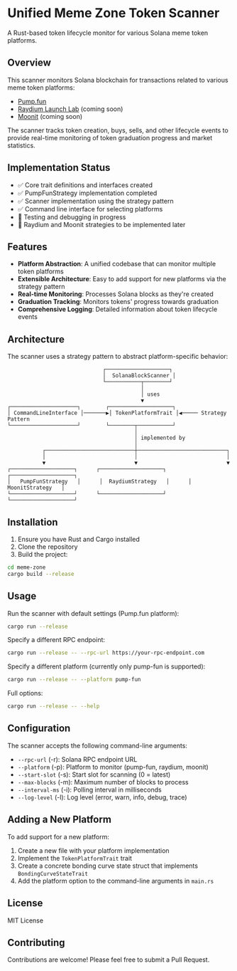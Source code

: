# Unified Meme Zone Token Scanner

A Rust-based token lifecycle monitor for various Solana meme token platforms.

## Overview

This scanner monitors Solana blockchain for transactions related to various meme token platforms:

- [Pump.fun](https://pump.fun/)
- [Raydium Launch Lab](https://raydium.io/launchpad/) (coming soon)
- [Moonit](https://moonit.so/) (coming soon)

The scanner tracks token creation, buys, sells, and other lifecycle events to provide real-time monitoring of token graduation progress and market statistics.

## Implementation Status

- ✅ Core trait definitions and interfaces created
- ✅ PumpFunStrategy implementation completed
- ✅ Scanner implementation using the strategy pattern
- ✅ Command line interface for selecting platforms
- 🚧 Testing and debugging in progress
- 🔄 Raydium and Moonit strategies to be implemented later

## Features

- **Platform Abstraction**: A unified codebase that can monitor multiple token platforms
- **Extensible Architecture**: Easy to add support for new platforms via the strategy pattern
- **Real-time Monitoring**: Processes Solana blocks as they're created
- **Graduation Tracking**: Monitors tokens' progress towards graduation
- **Comprehensive Logging**: Detailed information about token lifecycle events

## Architecture

The scanner uses a strategy pattern to abstract platform-specific behavior:

```
                              ┌────────────────────┐
                              │  SolanaBlockScanner │
                              └───────────┬────────┘
                                          │
                                          │ uses
                                          ▼
┌─────────────────────┐        ┌────────────────────┐
│ CommandLineInterface │───────▶│ TokenPlatformTrait │◀───── Strategy Pattern
└─────────────────────┘        └────────┬───────────┘
                                        │
                                        │ implemented by
                                        │
           ┌────────────────────────────┼────────────────────────────┐
           │                            │                            │
           ▼                            ▼                            ▼
┌────────────────────┐      ┌────────────────────┐      ┌────────────────────┐
│   PumpFunStrategy   │      │  RaydiumStrategy   │      │   MoonitStrategy   │
└────────────────────┘      └────────────────────┘      └────────────────────┘
```

## Installation

1. Ensure you have Rust and Cargo installed
2. Clone the repository
3. Build the project:

```bash
cd meme-zone
cargo build --release
```

## Usage

Run the scanner with default settings (Pump.fun platform):

```bash
cargo run --release
```

Specify a different RPC endpoint:

```bash
cargo run --release -- --rpc-url https://your-rpc-endpoint.com
```

Specify a different platform (currently only pump-fun is supported):

```bash
cargo run --release -- --platform pump-fun
```

Full options:

```bash
cargo run --release -- --help
```

## Configuration

The scanner accepts the following command-line arguments:

- `--rpc-url` (-r): Solana RPC endpoint URL
- `--platform` (-p): Platform to monitor (pump-fun, raydium, moonit)
- `--start-slot` (-s): Start slot for scanning (0 = latest)
- `--max-blocks` (-m): Maximum number of blocks to process
- `--interval-ms` (-i): Polling interval in milliseconds
- `--log-level` (-l): Log level (error, warn, info, debug, trace)

## Adding a New Platform

To add support for a new platform:

1. Create a new file with your platform implementation
2. Implement the `TokenPlatformTrait` trait
3. Create a concrete bonding curve state struct that implements `BondingCurveStateTrait`
4. Add the platform option to the command-line arguments in `main.rs`

## License

MIT License

## Contributing

Contributions are welcome! Please feel free to submit a Pull Request. 